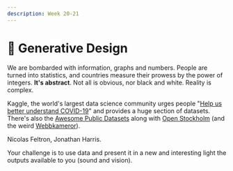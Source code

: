 ```yaml
---
description: Week 20-21
---
```


# 🥈 Generative Design

We are bombarded with information, graphs and numbers. People are turned into statistics, and countries measure their prowess by the power of integers. **It's abstract**. Not all is obvious, nor black and white. Reality is complex.

Kaggle, the world's largest data science community urges people "[Help us better understand COVID-19](https://www.kaggle.com/covid19)" and provides a huge section of datasets. There's also the [Awesome Public Datasets](https://github.com/awesomedata/awesome-public-datasets) along with [Open Stockholm](https://dataportalen.stockholm.se/dataportalen/) \(and the weird [Webbkameror](http://www.webbkameror.se/)\).

Nicolas Feltron, Jonathan Harris.

Your challenge is to use data and present it in a new and interesting light the outputs available to you \(sound and vision\).

